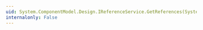 ```yaml
---
uid: System.ComponentModel.Design.IReferenceService.GetReferences(System.Type)
internalonly: False
---
```

